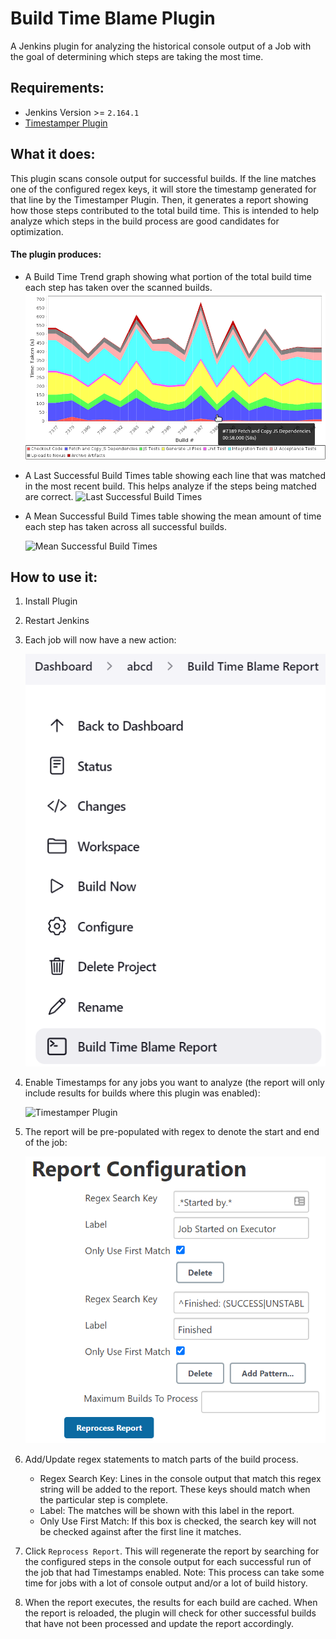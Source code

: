 # Build Time Blame Plugin
A Jenkins plugin for analyzing the historical console output of a Job with the goal of determining which steps are taking the most time.


## Requirements:
 + Jenkins Version >= `2.164.1`
 + [Timestamper Plugin](https://wiki.jenkins-ci.org/display/JENKINS/Timestamper)

## What it does:
 This plugin scans console output for successful builds.
 If the line matches one of the configured regex keys, it will store the timestamp generated for that line by the Timestamper Plugin.
 Then, it generates a report showing how those steps contributed to the total build time.
 This is intended to help analyze which steps in the build process are good candidates for optimization.

#### The plugin produces:

 + A Build Time Trend graph showing what portion of the total build time each step has taken over the scanned builds.
     ![Build Time Trend](documentation/images/build_time_trend.png)

 + A Last Successful Build Times table showing each line that was matched in the most recent build.
 This helps analyze if the steps being matched are correct.
    ![Last Successful Build Times](documentation/images/last_successful.png)

 + A Mean Successful Build Times table showing the mean amount of time each step has taken across all successful builds.

    ![Mean Successful Build Times](documentation/images/mean_build_times.png)

## How to use it:
1. Install Plugin

1. Restart Jenkins

1. Each job will now have a new action:

    ![Build Time Blame Report](documentation/images/action_link.png)

1. Enable Timestamps for any jobs you want to analyze (the report will only include results for builds where this plugin was enabled):

    ![Timestamper Plugin](documentation/images/timestamps.png)
1. The report will be pre-populated with regex to denote the start and end of the job:

    ![Timestamper Plugin](documentation/images/starting_configuration.png)

1. Add/Update regex statements to match parts of the build process.
    + Regex Search Key: Lines in the console output that match this regex string will be added to the report.
    These keys should match when the particular step is complete.
    + Label: The matches will be shown with this label in the report.
    + Only Use First Match: If this box is checked, the search key will not be checked against after the first line it matches.

1. Click `Reprocess Report`.
This will regenerate the report by searching for the configured steps in the console output for each successful run of the job that had Timestamps enabled.
Note: This process can take some time for jobs with a lot of console output and/or a lot of build history.

1. When the report executes, the results for each build are cached.
When the report is reloaded, the plugin will check for other successful builds that have not been processed and update the report accordingly.
